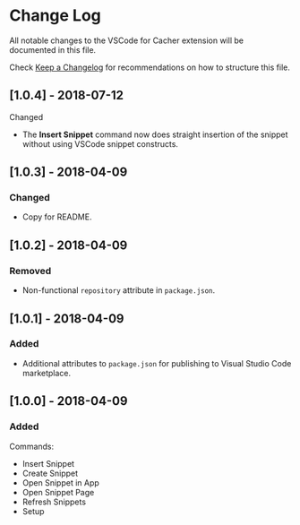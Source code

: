 # Change Log
All notable changes to the VSCode for Cacher extension will be documented in this file.

Check [Keep a Changelog](http://keepachangelog.com/) for recommendations on how to structure this file.

## [1.0.4] - 2018-07-12

Changed

- The **Insert Snippet** command now does straight insertion of the snippet without using VSCode snippet constructs.

## [1.0.3] - 2018-04-09

### Changed

- Copy for README.

## [1.0.2] - 2018-04-09

### Removed

- Non-functional `repository` attribute in `package.json`.

## [1.0.1] - 2018-04-09

### Added

- Additional attributes to `package.json` for publishing to Visual Studio Code marketplace.

## [1.0.0] - 2018-04-09
### Added

Commands:

- Insert Snippet
- Create Snippet
- Open Snippet in App
- Open Snippet Page
- Refresh Snippets
- Setup
